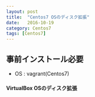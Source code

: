 ```yaml
---
layout: post
title:  "Centos7 OSのディスク拡張"
date:   2016-10-19
category: Centos7
tags: [Centos7]
---
```


## 事前インストール必要

- OS : vagrant(Centos7)


#### VirtualBox OSのディスク拡張   


